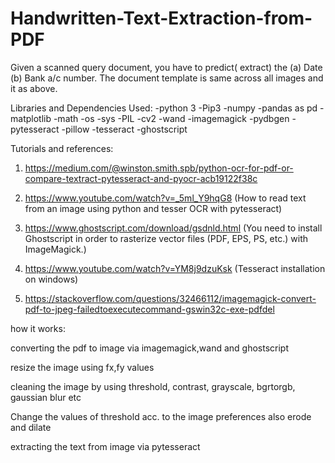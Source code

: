 # Handwritten-Text-Extraction-from-PDF



Given a scanned query document, you have to predict( extract) the (a) Date (b) Bank a/c number. The document template is same across all images and it as above.

Libraries and Dependencies Used:
-python 3
-Pip3
-numpy 
-pandas as pd
-matplotlib
-math
-os
-sys
-PIL
-cv2
-wand
-imagemagick
-pydbgen
-pytesseract
-pillow
-tesseract
-ghostscript

Tutorials and references:

1. https://medium.com/@winston.smith.spb/python-ocr-for-pdf-or-compare-textract-pytesseract-and-pyocr-acb19122f38c

2. https://www.youtube.com/watch?v=_5ml_Y9hqG8 (How to read text from an image using python and tesser OCR with pytesseract)

3. https://www.ghostscript.com/download/gsdnld.html (You need to install Ghostscript in order to rasterize vector files (PDF, EPS, PS, etc.) with ImageMagick.)

4. https://www.youtube.com/watch?v=YM8j9dzuKsk (Tesseract installation on windows)

5. https://stackoverflow.com/questions/32466112/imagemagick-convert-pdf-to-jpeg-failedtoexecutecommand-gswin32c-exe-pdfdel


how it works:

converting the pdf to image via imagemagick,wand and ghostscript

resize the image using fx,fy values

cleaning the image by using threshold, contrast, grayscale, bgrtorgb, gaussian blur etc

Change the values of threshold acc. to the image preferences also erode and dilate

extracting the text from image via pytesseract
